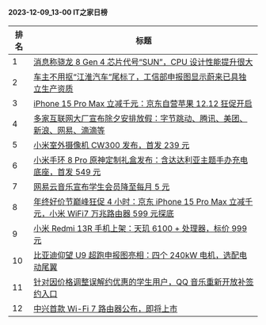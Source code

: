 #### 2023-12-09_13-00  IT之家日榜

| 排名 | 标题|
| --- | ---|
| 1 | [消息称骁龙 8 Gen 4 芯片代号“SUN”，CPU 设计性能提升很大](https://www.ithome.com/0/737/966.htm) |
| 2 | [车主不用抠“江淮汽车”尾标了，工信部申报图显示蔚来已具独立生产资质](https://www.ithome.com/0/738/080.htm) |
| 3 | [iPhone 15 Pro Max 立减千元：京东自营苹果 12.12 狂促开启](https://www.ithome.com/0/738/013.htm) |
| 4 | [多家互联网大厂宣布除夕安排放假：字节跳动、腾讯、美团、新浪、网易、滴滴等](https://www.ithome.com/0/737/938.htm) |
| 5 | [小米室外摄像机 CW300 发布，首发 239 元](https://www.ithome.com/0/738/018.htm) |
| 6 | [小米手环 8 Pro 原神定制礼盒发布：含达达利亚主题手办充电底座，首发 549 元](https://www.ithome.com/0/738/054.htm) |
| 7 | [网易云音乐宣布学生会员降至每月 5 元](https://www.ithome.com/0/737/969.htm) |
| 8 | [年终好价节巅峰狂促 4 小时：京东 iPhone 15 Pro Max 立减千元，小米 WiFi7 万兆路由器 599 元探底](https://www.ithome.com/0/738/083.htm) |
| 9 | [小米 Redmi 13R 手机上架：天玑 6100 + 处理器，标价 999 元](https://www.ithome.com/0/737/935.htm) |
| 10 | [比亚迪仰望 U9 超跑申报图亮相：四个 240kW 电机，选配电动尾翼](https://www.ithome.com/0/738/073.htm) |
| 11 | [针对因价格调整误解约优惠的学生用户，QQ 音乐重新开放补签约入口](https://www.ithome.com/0/738/039.htm) |
| 12 | [中兴首款 Wi-Fi 7 路由器公布，即将上市](https://www.ithome.com/0/738/024.htm) |
